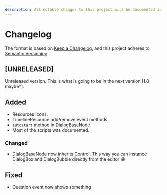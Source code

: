 ```yaml
---
description: All notable changes to this project will be documented in this file.
---
```


# Changelog

The format is based on [Keep a Changelog](https://keepachangelog.com/en/1.0.0/), and this project adheres to [Semantic Versioning](https://semver.org/spec/v2.0.0.html).

## \[UNRELEASED\]

Unreleased version. This is what is going to be in the next version \[1.0 maybe?\].

## Added

* Resources Icons.
* TimelineResource add/remove event methods.
* `autostart` method in DialogBaseNode.
* Most of the scripts was documented.

### Changed

* DialogBaseNode now inherits Control. This way you can instance DialogBox and DialogBubble directly from the editor 😀

## Fixed

* Question event now shows something

## 

